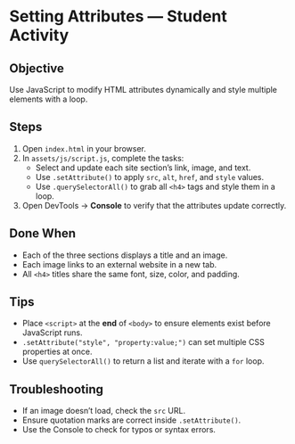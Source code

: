 # Setting Attributes — Student Activity

## Objective
Use JavaScript to modify HTML attributes dynamically and style multiple elements with a loop.

## Steps
1. Open `index.html` in your browser.
2. In `assets/js/script.js`, complete the tasks:
   - Select and update each site section’s link, image, and text.
   - Use `.setAttribute()` to apply `src`, `alt`, `href`, and `style` values.
   - Use `.querySelectorAll()` to grab all `<h4>` tags and style them in a loop.
3. Open DevTools → **Console** to verify that the attributes update correctly.

## Done When
- Each of the three sections displays a title and an image.
- Each image links to an external website in a new tab.
- All `<h4>` titles share the same font, size, color, and padding.

## Tips
- Place `<script>` at the **end** of `<body>` to ensure elements exist before JavaScript runs.
- `.setAttribute("style", "property:value;")` can set multiple CSS properties at once.
- Use `querySelectorAll()` to return a list and iterate with a `for` loop.

## Troubleshooting
- If an image doesn’t load, check the `src` URL.
- Ensure quotation marks are correct inside `.setAttribute()`.
- Use the Console to check for typos or syntax errors.

